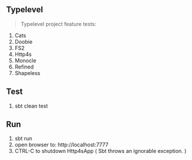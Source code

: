 Typelevel
---------
>Typelevel project feature tests:
1. Cats
2. Doobie
3. FS2
4. Http4s
5. Monocle
6. Refined
7. Shapeless

Test
----
1. sbt clean test

Run
---
1. sbt run
2. open browser to: http://localhost:7777
3. CTRL-C to shutdown Http4sApp ( Sbt throws an ignorable exception. )
